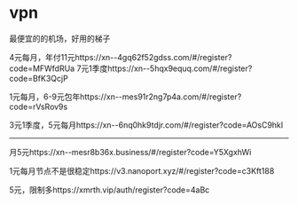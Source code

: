 # vpn
最便宜的的机场，好用的梯子

4元每月，年付11元https://xn--4gq62f52gdss.com/#/register?code=MFWfdRUa
7元1季度https://xn--5hqx9equq.com/#/register?code=BfK3QcjP

1元每月，6-9元包年https://xn--mes91r2ng7p4a.com/#/register?code=rVsRov9s

3元1季度，5元每月https://xn--6nq0hk9tdjr.com/#/register?code=AOsC9hkI


---------------------------------------------------------------------------

月5元https://xn--mesr8b36x.business/#/register?code=Y5XgxhWi

1元每月节点不是很稳定https://v3.nanoport.xyz/#/register?code=c3Kft188

5元，限制多https://xmrth.vip/auth/register?code=4aBc
